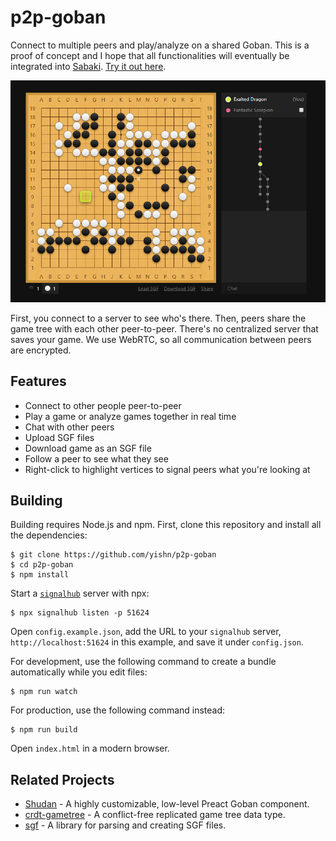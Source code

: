# p2p-goban

Connect to multiple peers and play/analyze on a shared Goban. This is a proof of concept and I hope that all functionalities will eventually be integrated into [Sabaki](https://github.com/SabakiHQ/Sabaki). [Try it out here](https://p2p-goban.yichuanshen.de/).

<img src="./screenshot.png" alt="Screenshot" width="700">

First, you connect to a server to see who's there. Then, peers share the game tree with each other peer-to-peer. There's no centralized server that saves your game. We use WebRTC, so all communication between peers are encrypted.

## Features

- Connect to other people peer-to-peer
- Play a game or analyze games together in real time
- Chat with other peers
- Upload SGF files
- Download game as an SGF file
- Follow a peer to see what they see
- Right-click to highlight vertices to signal peers what you're looking at

## Building

Building requires Node.js and npm. First, clone this repository and install all the dependencies:

~~~
$ git clone https://github.com/yishn/p2p-goban
$ cd p2p-goban
$ npm install
~~~

Start a [`signalhub`](https://github.com/mafintosh/signalhub) server with npx:

~~~
$ npx signalhub listen -p 51624
~~~

Open `config.example.json`, add the URL to your `signalhub` server, `http://localhost:51624` in this example, and save it under `config.json`.

For development, use the following command to create a bundle automatically while you edit files:

~~~
$ npm run watch
~~~

For production, use the following command instead:

~~~
$ npm run build
~~~

Open `index.html` in a modern browser.

## Related Projects

- [Shudan](https://github.com/SabakiHQ/Shudan) - A highly customizable, low-level Preact Goban component.
- [crdt-gametree](https://github.com/SabakiHQ/crdt-gametree) - A conflict-free replicated game tree data type.
- [sgf](https://github.com/SabakiHQ/sgf) - A library for parsing and creating SGF files.
